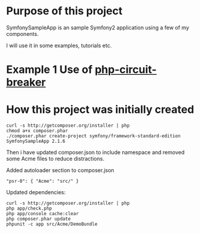# Purpose of this project

SymfonySampleApp is an sample Symfony2 application using a few of my components.

I will use it in some examples, tutorials etc.

# Example 1 Use of [php-circuit-breaker](https://github.com/ejsmont-artur/php-circuit-breaker)



# How this project was initially created

    curl -s http://getcomposer.org/installer | php
    chmod a+x composer.phar
    ./composer.phar create-project symfony/framework-standard-edition SymfonySampleApp 2.1.6

Then i have updated composer.json to include namespace and removed some Acme files to reduce distractions.

Added autoloader section to composer.json

    "psr-0": { "Acme": "src/" }

Updated dependencies:

    curl -s http://getcomposer.org/installer | php
    php app/check.php
    php app/console cache:clear
    php composer.phar update
    phpunit -c app src/Acme/DemoBundle

